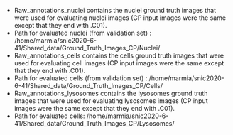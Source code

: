 - Raw_annotations_nuclei contains the nuclei ground truth images that were used for evaluating nuclei images (CP input images were the same except that they end with .C01).
- Path for evaluated nuclei (from validation set) : /home/marmia/snic2020-6-41/Shared_data/Ground_Truth_Images_CP/Nuclei/
- Raw_annotations_cells contains the cells ground truth images that were used for evaluating cell images (CP input images were the same except that they end with .C01).
- Path for evaluated cells (from validation set) : /home/marmia/snic2020-6-41/Shared_data/Ground_Truth_Images_CP/Cells/
- Raw_annotations_lysosomes contains the lysosomes ground truth images that were used for evaluating lysosomes images (CP input images were the same except that they end with .C01).
- Path for evaluated cells: /home/marmia/snic2020-6-41/Shared_data/Ground_Truth_Images_CP/Lysosomes/
